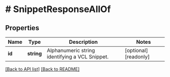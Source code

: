 # # SnippetResponseAllOf

## Properties

Name | Type | Description | Notes
------------ | ------------- | ------------- | -------------
**id** | **string** | Alphanumeric string identifying a VCL Snippet. | [optional] [readonly]

[[Back to API list]](../../README.md#endpoints) [[Back to README]](../../README.md)
